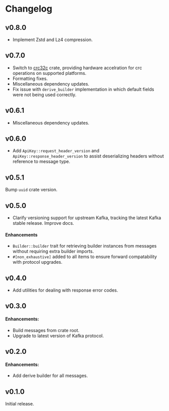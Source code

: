 # Changelog

## v0.8.0
- Implement Zstd and Lz4 compression.

## v0.7.0

- Switch to [crc32c](https://crates.io/crates/crc32c) crate, providing hardware accelration for crc operations
on supported platforms.
- Formatting fixes.
- Miscellaneous dependency updates.
- Fix issue with `derive_builder` implementation in which default fields were not being used correctly.

## v0.6.1

- Miscellaneous dependency updates.

## v0.6.0

- Add `ApiKey::request_header_version` and `ApiKey::response_header_version` to assist deserializing
headers without reference to message type.

## v0.5.1

Bump `uuid` crate version.

## v0.5.0

- Clarify versioning support for upstream Kafka, tracking the latest Kafka
stable release. Improve docs.

#### Enhancements

- `Builder::builder` trait for retrieving builder instances from messages
without requiring extra builder imports.
- `#[non_exhaustive]` added to all items to ensure forward compatability
with protocol upgrades.

## v0.4.0

- Add utilities for dealing with response error codes.

## v0.3.0 

#### Enhancements:

- Build messages from crate root.
- Upgrade to latest version of Kafka protocol.


## v0.2.0 

#### Enhancements:

- Add derive builder for all messages.

## v0.1.0

Initial release.